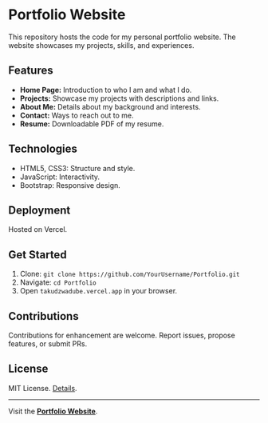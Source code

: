 # Portfolio Website

This repository hosts the code for my personal portfolio website. The website showcases my projects, skills, and experiences.

## Features

- **Home Page:** Introduction to who I am and what I do.
- **Projects:** Showcase my projects with descriptions and links.
- **About Me:** Details about my background and interests.
- **Contact:** Ways to reach out to me.
- **Resume:** Downloadable PDF of my resume.

## Technologies

- HTML5, CSS3: Structure and style.
- JavaScript: Interactivity.
- Bootstrap: Responsive design.

## Deployment

Hosted on Vercel.

## Get Started

1. Clone: `git clone https://github.com/YourUsername/Portfolio.git`
2. Navigate: `cd Portfolio`
3. Open `takudzwadube.vercel.app` in your browser.

## Contributions

Contributions for enhancement are welcome. Report issues, propose features, or submit PRs.

## License

MIT License. [Details](LICENSE).

---

Visit the **[Portfolio Website](https://takudzwadube.vercel.app/)**.
